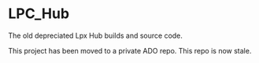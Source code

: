 # LPC_Hub
The old depreciated Lpx Hub builds and source code.

This project has been moved to a private ADO repo. This repo is now stale.
